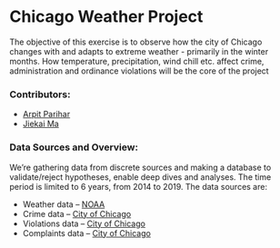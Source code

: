 # Chicago Weather Project

The objective of this exercise is to observe how the city of Chicago changes with and adapts to extreme weather - primarily in the winter months. How temperature, precipitation, wind chill etc. affect crime, administration and ordinance violations will be the core of the project

### Contributors:
* [Arpit Parihar](https://github.com/arpitp07)
* [Jiekai Ma](https://github.com/Jiekai77)

### Data Sources and Overview:
We’re gathering data from discrete sources and making a database to validate/reject hypotheses, enable deep dives and analyses. The time period is limited to 6 years, from 2014 to 2019. The data sources are:

* Weather data – [NOAA](https://www.ncdc.noaa.gov/cdo-web/search)
* Crime data – [City of Chicago](https://data.cityofchicago.org/Public-Safety/Crimes-2001-to-Present/ijzp-q8t2)
* Violations data – [City of Chicago](https://data.cityofchicago.org/Administration-Finance/Ordinance-Violations/6br9-quuz)
* Complaints data – [City of Chicago](https://data.cityofchicago.org/Environment-Sustainable-Development/CDPH-Environmental-Complaints/fypr-ksnz)

